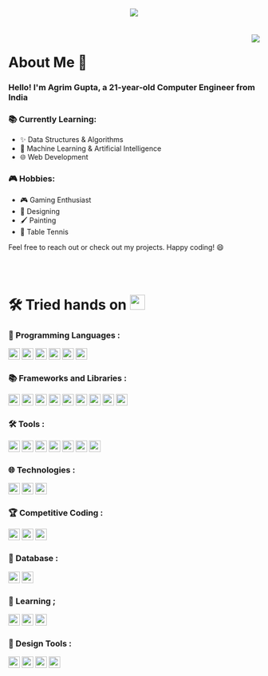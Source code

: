 <h1 align="center">
  <a href="https://git.io/typing-svg">
    <img src="https://readme-typing-svg.herokuapp.com/?lines=console.log(%22Computer Engineer!%22);print(%22Agrim Gupta!%22);printf(%22Mew!%22);cout%20%3C%3C%20%22Web Developer!%22&center=true&size=27&width=550">
  </a>
</h1>
</br>

<img align='right' src="https://user-images.githubusercontent.com/74038190/229223263-cf2e4b07-2615-4f87-9c38-e37600f8381a.gif">

# About Me 💬

### Hello! I'm Agrim Gupta, a 21-year-old Computer Engineer from India


### 📚 Currently Learning:

- ✨ Data Structures & Algorithms
- 🤖 Machine Learning & Artificial Intelligence
- 🌐 Web Development


### 🎮 Hobbies:

- 🎮 Gaming Enthusiast
- 🎨 Designing
- 🖌️ Painting
- 🏓 Table Tennis



Feel free to reach out or check out my projects. Happy coding! 😄

</br>
</br>


# 🛠️ Tried hands on  <img src='https://user-images.githubusercontent.com/74038190/206662607-d9e7591e-bbf9-42f9-9386-29efc927bc16.gif' width="30"> 

### 🚀 Programming Languages :
<img src="https://img.shields.io/badge/C-A8B9CC?logo=c&logoColor=white" height="23">
<img src="https://img.shields.io/badge/C++-00599C?logo=c%2B%2B&logoColor=white" height="23">
<img src="https://img.shields.io/badge/Python-blue?logo=python&logoColor=white" height="23">
<img src="https://img.shields.io/badge/JavaScript-yellow?logo=javascript&logoColor=white" height="23">
<img src="https://img.shields.io/badge/Java-ED8B00?logo=java&logoColor=white" height="23">
<img src="https://img.shields.io/badge/SQL-4479A1?logo=postgresql&logoColor=white" height="23">


### 📚 Frameworks and Libraries :
<img src="https://img.shields.io/badge/Bootstrap-563D7C?logo=bootstrap&logoColor=white" height="23">
<img src="https://img.shields.io/badge/jQuery-0769AD?logo=jquery&logoColor=white" height="23">
<img src="https://img.shields.io/badge/Node.js-339933?logo=node.js&logoColor=white" height="23">
<img src="https://img.shields.io/badge/Express.js-404D59?logo=express&logoColor=white" height="23">
<img src="https://img.shields.io/badge/React-61DAFB?logo=react&logoColor=white" height="23">
<img src="https://img.shields.io/badge/NumPy-013243?logo=numpy&logoColor=white" height="23">
<img src="https://img.shields.io/badge/Pandas-150458?logo=pandas&logoColor=white" height="23">
<img src="https://img.shields.io/badge/Matplotlib-3776AB?logo=python&logoColor=white" height="23">
<img src="https://img.shields.io/badge/TensorFlow-FF6F00?logo=tensorflow&logoColor=white" height="23">

### 🛠️ Tools :
<img src="https://img.shields.io/badge/Git-F05032?logo=git&logoColor=white" height="23">
<img src="https://img.shields.io/badge/GitHub-181717?logo=github&logoColor=white" height="23">
<img src="https://img.shields.io/badge/Postman-FF6C37?logo=postman&logoColor=white" height="23">
<img src="https://img.shields.io/badge/VS%20Code-007ACC?logo=visual-studio-code&logoColor=white" height="23">
<img src="https://img.shields.io/badge/CodeSandbox-000000?logo=codesandbox&logoColor=white" height="23">
<img src="https://img.shields.io/badge/OBS%20Studio-302E31?logo=obs-studio&logoColor=white" height="23">
<img src="https://img.shields.io/badge/Brave-FB542B?logo=brave&logoColor=white" height="23">

### 🌐 Technologies :
<img src="https://img.shields.io/badge/CSS3-1572B6?logo=css3&logoColor=white" height="23">
<img src="https://img.shields.io/badge/HTML5-E34F26?logo=html5&logoColor=white" height="23">
<img src="https://img.shields.io/badge/RESTful%20APIs-00599C?logo=api&logoColor=white" height="23">

### 🏆 Competitive Coding :
<img src="https://img.shields.io/badge/GeeksforGeeks-0F9D58?logo=geeksforgeeks&logoColor=white" height="23">
<img src="https://img.shields.io/badge/LeetCode-FFA116?logo=leetcode&logoColor=white" height="23">
<img src="https://img.shields.io/badge/InterviewBit-323754?logo=interviewbit&logoColor=white" height="23">

### 💾 Database :
<img src="https://img.shields.io/badge/PostgreSQL-336791?logo=postgresql&logoColor=white" height="23">
<img src="https://img.shields.io/badge/MS%20SQL%20Server-CC2927?logo=microsoft-sql-server&logoColor=white" height="23">

### 📖 Learning ;
<img src="https://img.shields.io/badge/Udemy-A435F0?logo=udemy&logoColor=white" height="23">
<img src="https://img.shields.io/badge/Coursera-0056D2?logo=coursera&logoColor=white" height="23">
<img src="https://img.shields.io/badge/YouTube-FF0000?logo=youtube&logoColor=white" height="23">

### 🎨 Design Tools :
<img src="https://img.shields.io/badge/Adobe%20Illustrator-FF9A00?logo=adobe-illustrator&logoColor=white" height="23">
<img src="https://img.shields.io/badge/Adobe%20Photoshop-31A8FF?logo=adobe-photoshop&logoColor=white" height="23">
<img src="https://img.shields.io/badge/Canva-00C4CC?logo=canva&logoColor=white" height="23">
<img src="https://img.shields.io/badge/Figma-F24E1E?logo=figma&logoColor=white" height="23">





